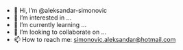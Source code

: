 - 👋 Hi, I’m @aleksandar-simonovic
- 👀 I’m interested in ...
- 🌱 I’m currently learning ...
- 💞️ I’m looking to collaborate on ...
- 📫 How to reach me: simonovic.aleksandar@hotmail.com

<!---
SimonovicAleksandar/SimonovicAleksandar is a ✨ special ✨ repository because its `README.md` (this file) appears on your GitHub profile.
You can click the Preview link to take a look at your changes.
--->
